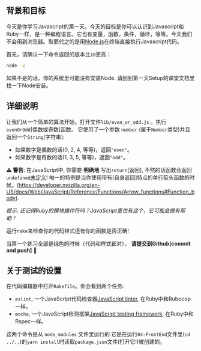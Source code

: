 ## 背景和目标

今天是你学习Javascript的第一天。今天的目标是你可以认识到Javascript和Ruby一样，是一种编程语言。它也有变量，函数，条件，循环，等等。今天我们不会用到浏览器。取而代之的是用[Node.js](https://nodejs.org/en/)在终端直接执行Javascript代码。

首先，请确认一下命令返回的版本比`10`更高：

```bash
node -v
```

如果不是的话，你的系统里可能没有安装Node. 请回到第一天Setup的课堂文档里找一下Node安装。

## 详细说明

让我们从一个简单的算法开始。打开文件`lib/even_or_odd.js` 。执行 `evenOrOdd`[偶数或奇数]函数。 它使用了一个参数 `number` (属于`Number`类型)并且返回一个`String`[字符串]:

- 如果数字是偶数的话(0, 2, 4, 等等)，返回`"even"`。
- 如果数字是奇数的话(1, 3, 5, 等等)，返回`"odd"`。

**⚠️ 警告**: 在JavaScript中, 你需要 **明确地** 写出`return`[返回], 不然的话函数会返回`undefined`[未定义](https://developer.mozilla.org/en-US/docs/Web/JavaScript/Reference/Statements/return#Syntax)! 唯一的特例是当你使用带有[自身返回]特点的单行箭头函数的时候。(https://developer.mozilla.org/en-US/docs/Web/JavaScript/Reference/Functions/Arrow_functions#Function_body).

 _提示: 还记得Ruby的模块操作符吗？JavaScript里也有这个，它可能会很有帮助！_

运行`rake`来检查你的代码样式还有你的函数是否正确!

当第一个练习全部是绿色的时候（代码和样式都对）， **请提交到Github[commit and push]** 🙏

## 关于测试的设置

在代码编辑器中打开`Rakefile`。你会看到两个任务:

- `eslint`, 一个JavaScript代码检查器[JavaScript linter](http://eslint.org/), 在Ruby中和Rubocop一样。
- `mocha`, 一个JavaScript检测框架[JavaScript testing framework](https://mochajs.org), 在Ruby中和Rspec一样。

这两个命令是从 `node_modules` 文件里运行的.它是在运行`04-FrontEnd`文件里(`cd ../..`)的`yarn install`时读取`package.json`文件(打开它!)被创建的。
